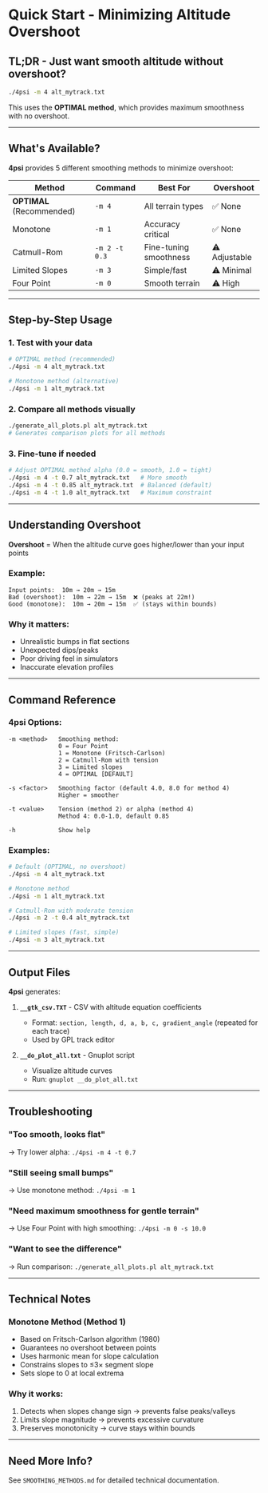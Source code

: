 # Quick Start - Minimizing Altitude Overshoot

## TL;DR - Just want smooth altitude without overshoot?

```bash
./4psi -m 4 alt_mytrack.txt
```

This uses the **OPTIMAL method**, which provides maximum smoothness with no overshoot.

---

## What's Available?

**4psi** provides 5 different smoothing methods to minimize overshoot:

| Method | Command | Best For | Overshoot |
|--------|---------|----------|-----------|
| **OPTIMAL** (Recommended) | `-m 4` | All terrain types | ✅ None |
| Monotone | `-m 1` | Accuracy critical | ✅ None |
| Catmull-Rom | `-m 2 -t 0.3` | Fine-tuning smoothness | ⚠️ Adjustable |
| Limited Slopes | `-m 3` | Simple/fast | ⚠️ Minimal |
| Four Point | `-m 0` | Smooth terrain | ⚠️ High |

---

## Step-by-Step Usage

### 1. Test with your data
```bash
# OPTIMAL method (recommended)
./4psi -m 4 alt_mytrack.txt

# Monotone method (alternative)
./4psi -m 1 alt_mytrack.txt
```

### 2. Compare all methods visually
```bash
./generate_all_plots.pl alt_mytrack.txt
# Generates comparison plots for all methods
```

### 3. Fine-tune if needed
```bash
# Adjust OPTIMAL method alpha (0.0 = smooth, 1.0 = tight)
./4psi -m 4 -t 0.7 alt_mytrack.txt   # More smooth
./4psi -m 4 -t 0.85 alt_mytrack.txt  # Balanced (default)
./4psi -m 4 -t 1.0 alt_mytrack.txt   # Maximum constraint
```

---

## Understanding Overshoot

**Overshoot** = When the altitude curve goes higher/lower than your input points

### Example:
```
Input points:  10m → 20m → 15m
Bad (overshoot):  10m → 22m → 15m  ❌ (peaks at 22m!)
Good (monotone):  10m → 20m → 15m  ✅ (stays within bounds)
```

### Why it matters:
- Unrealistic bumps in flat sections
- Unexpected dips/peaks
- Poor driving feel in simulators
- Inaccurate elevation profiles

---

## Command Reference

### 4psi Options:
```
-m <method>   Smoothing method:
              0 = Four Point
              1 = Monotone (Fritsch-Carlson)
              2 = Catmull-Rom with tension
              3 = Limited slopes
              4 = OPTIMAL [DEFAULT]

-s <factor>   Smoothing factor (default 4.0, 8.0 for method 4)
              Higher = smoother

-t <value>    Tension (method 2) or alpha (method 4)
              Method 4: 0.0-1.0, default 0.85

-h            Show help
```

### Examples:
```bash
# Default (OPTIMAL, no overshoot)
./4psi -m 4 alt_mytrack.txt

# Monotone method
./4psi -m 1 alt_mytrack.txt

# Catmull-Rom with moderate tension
./4psi -m 2 -t 0.4 alt_mytrack.txt

# Limited slopes (fast, simple)
./4psi -m 3 alt_mytrack.txt
```

---

## Output Files

**4psi** generates:

1. **`__gtk_csv.TXT`** - CSV with altitude equation coefficients
   - Format: `section, length, d, a, b, c, gradient_angle` (repeated for each trace)
   - Used by GPL track editor

2. **`__do_plot_all.txt`** - Gnuplot script
   - Visualize altitude curves
   - Run: `gnuplot __do_plot_all.txt`

---

## Troubleshooting

### "Too smooth, looks flat"
→ Try lower alpha: `./4psi -m 4 -t 0.7`

### "Still seeing small bumps"
→ Use monotone method: `./4psi -m 1`

### "Need maximum smoothness for gentle terrain"
→ Use Four Point with high smoothing: `./4psi -m 0 -s 10.0`

### "Want to see the difference"
→ Run comparison: `./generate_all_plots.pl alt_mytrack.txt`

---

## Technical Notes

### Monotone Method (Method 1)
- Based on Fritsch-Carlson algorithm (1980)
- Guarantees no overshoot between points
- Uses harmonic mean for slope calculation
- Constrains slopes to ≤3× segment slope
- Sets slope to 0 at local extrema

### Why it works:
1. Detects when slopes change sign → prevents false peaks/valleys
2. Limits slope magnitude → prevents excessive curvature
3. Preserves monotonicity → curve stays within bounds

---

## Need More Info?

See `SMOOTHING_METHODS.md` for detailed technical documentation.

